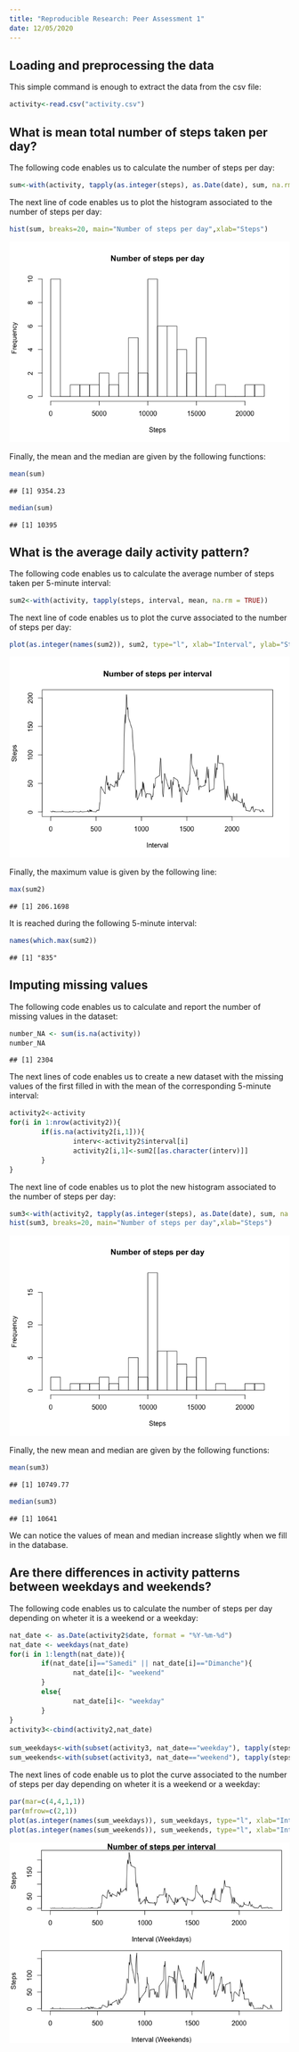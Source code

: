 ```yaml
---
title: "Reproducible Research: Peer Assessment 1"
date: 12/05/2020
---
```



## Loading and preprocessing the data

This simple command is enough to extract the data from the csv file:

```r
activity<-read.csv("activity.csv")
```

## What is mean total number of steps taken per day?

The following code enables us to calculate the number of steps per day:

```r
sum<-with(activity, tapply(as.integer(steps), as.Date(date), sum, na.rm=TRUE))
```

The next line of code enables us to plot the histogram associated to the number of steps per day:

```r
hist(sum, breaks=20, main="Number of steps per day",xlab="Steps")
```

![](PA1_template_files/figure-html/unnamed-chunk-3-1.png)<!-- -->

Finally, the mean and the median are given by the following functions: 

```r
mean(sum)
```

```
## [1] 9354.23
```

```r
median(sum)
```

```
## [1] 10395
```

## What is the average daily activity pattern?

The following code enables us to calculate the average number of steps taken per 5-minute interval:

```r
sum2<-with(activity, tapply(steps, interval, mean, na.rm = TRUE))
```

The next line of code enables us to plot the curve associated to the number of steps per day:

```r
plot(as.integer(names(sum2)), sum2, type="l", xlab="Interval", ylab="Steps", main="Number of steps per interval")
```

![](PA1_template_files/figure-html/unnamed-chunk-6-1.png)<!-- -->

Finally, the maximum value is given by the following line: 

```r
max(sum2)
```

```
## [1] 206.1698
```

It is reached during the following 5-minute interval:

```r
names(which.max(sum2))
```

```
## [1] "835"
```

## Imputing missing values

The following code enables us to calculate and report the number of missing values in the dataset:

```r
number_NA <- sum(is.na(activity))
number_NA
```

```
## [1] 2304
```

The next lines of code enables us to create a new dataset with the missing values of the first filled in with the mean of the corresponding 5-minute interval:

```r
activity2<-activity
for(i in 1:nrow(activity2)){
        if(is.na(activity2[i,1])){
                interv<-activity2$interval[i]
                activity2[i,1]<-sum2[[as.character(interv)]]
        }
}
```

The next line of code enables us to plot the new histogram associated to the number of steps per day:

```r
sum3<-with(activity2, tapply(as.integer(steps), as.Date(date), sum, na.rm=TRUE))
hist(sum3, breaks=20, main="Number of steps per day",xlab="Steps")
```

![](PA1_template_files/figure-html/unnamed-chunk-11-1.png)<!-- -->

Finally, the new mean and median are given by the following functions: 

```r
mean(sum3)
```

```
## [1] 10749.77
```

```r
median(sum3)
```

```
## [1] 10641
```
We can notice the values of mean and median increase slightly when we fill in the database. 

## Are there differences in activity patterns between weekdays and weekends?

The following code enables us to calculate the number of steps per day depending on wheter it is a weekend or a weekday:

```r
nat_date <- as.Date(activity2$date, format = "%Y-%m-%d")
nat_date <- weekdays(nat_date)
for(i in 1:length(nat_date)){
        if(nat_date[i]=="Samedi" || nat_date[i]=="Dimanche"){
                nat_date[i]<- "weekend"
        }
        else{
                nat_date[i]<- "weekday"
        }
}
activity3<-cbind(activity2,nat_date)

sum_weekdays<-with(subset(activity3, nat_date=="weekday"), tapply(steps, interval, mean, na.rm = TRUE))
sum_weekends<-with(subset(activity3, nat_date=="weekend"), tapply(steps, interval, mean, na.rm = TRUE))
```

The next lines of code enable us to plot the curve associated to the number of steps per day depending on wheter it is a weekend or a weekday:

```r
par(mar=c(4,4,1,1))
par(mfrow=c(2,1))
plot(as.integer(names(sum_weekdays)), sum_weekdays, type="l", xlab="Interval (Weekdays)", ylab="Steps", main="Number of steps per interval")
plot(as.integer(names(sum_weekends)), sum_weekends, type="l", xlab="Interval (Weekends)", ylab="Steps")
```

![](PA1_template_files/figure-html/unnamed-chunk-14-1.png)<!-- -->
